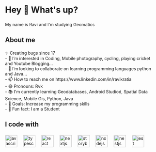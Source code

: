 

 <h1 align="left">Hey 👋 What's up?</h1>

###

<p align="left">My name is Ravi  and I'm studying Geomatics </p>

###

<h2 align="left">About me</h2>

###

<p align="left">✨ Creating bugs since 17 <br> 
- 👀 I’m interested in Coding, Mobile photography, cycling, playing cricket and Youtube Blogging...<br>  
- 💞️ I’m looking to collaborate on learning programming languages python and Java...<br>
- 📫 How to reach me on  https://www.linkedin.com/in/ravikratia <br>
- 😄 Pronouns: Rvk <br>
- 📚 I'm currently learning Geodatabases, Android Studiod, Spatial Data Science, Mobile Gis, Python, Java  <br>
- 🎯 Goals: Increase my programming skills <br>
- 🎲 Fun fact: I am a Student </p>

###

<h2 align="left">I code with</h2>

###

<div align="left">
  <img src="https://cdn.jsdelivr.net/gh/devicons/devicon/icons/javascript/javascript-original.svg" height="40" alt="javascript logo"  />
  <img width="12" />
  <img src="https://cdn.jsdelivr.net/gh/devicons/devicon/icons/typescript/typescript-original.svg" height="40" alt="typescript logo"  />
  <img width="12" />
  <img src="https://cdn.jsdelivr.net/gh/devicons/devicon/icons/react/react-original.svg" height="40" alt="react logo"  />
  <img width="12" />
  <img src="https://cdn.jsdelivr.net/gh/devicons/devicon/icons/nextjs/nextjs-original.svg" height="40" alt="nextjs logo"  />
  <img width="12" />
  <img src="https://cdn.jsdelivr.net/gh/devicons/devicon/icons/storybook/storybook-original.svg" height="40" alt="storybook logo"  />
  <img width="12" />
  <img src="https://cdn.jsdelivr.net/gh/devicons/devicon/icons/nodejs/nodejs-original.svg" height="40" alt="nodejs logo"  />
  <img width="12" />
  <img src="https://cdn.jsdelivr.net/gh/devicons/devicon/icons/nestjs/nestjs-original.svg" height="40" alt="nestjs logo"  />
  <img width="12" />
  <img src="https://cdn.jsdelivr.net/gh/devicons/devicon/icons/jest/jest-plain.svg" height="40" alt="jest logo"  />
</div>

###
  

###
<!---
ravikratia/ravikratia is a ✨ special ✨ repository because its `README.md` (this file) appears on your GitHub profile.
You can click the Preview link to take a look at your changes.
--->
